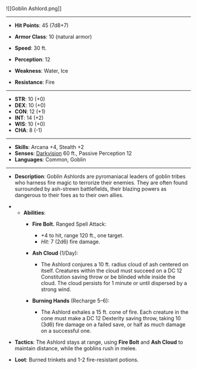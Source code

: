 
![[Goblin Ashlord.png]]

---

- **Hit Points**: 45 (7d8+7)
- **Armor Class**: 10 (natural armor)
- **Speed**: 30 ft.
- **Perception**: 12

- **Weakness**: Water, Ice
- **Resistance**: Fire

---

- **STR**: 10 (+0)
- **DEX**: 10 (+0)
- **CON**: 12 (+1)
- **INT**: 14 (+2)
- **WIS**: 10 (+0)
- **CHA**: 8 (-1)

---

- **Skills**: Arcana +4, Stealth +2
- **Senses**: [Darkvision](https://www.dndbeyond.com/sources/dnd/free-rules/rules-glossary#Darkvision) 60 ft., Passive Perception 12
- **Languages**: Common, Goblin

---

- **Description**: Goblin Ashlords are pyromaniacal leaders of goblin tribes who harness fire magic to terrorize their enemies. They are often found surrounded by ash-strewn battlefields, their blazing powers as dangerous to their foes as to their own allies.

- - **Abilities**:
    - **Fire Bolt.** Ranged Spell Attack:
        - +4 to hit, range 120 ft., one target.
        - _Hit:_ 7 (2d6) fire damage.
    
    - **Ash Cloud** (1/Day):
        - The Ashlord conjures a 10 ft. radius cloud of ash centered on itself. Creatures within the cloud must succeed on a DC 12 Constitution saving throw or be blinded while inside the cloud. The cloud persists for 1 minute or until dispersed by a strong wind.
    
    - **Burning Hands** (Recharge 5–6):
        - The Ashlord exhales a 15 ft. cone of fire. Each creature in the cone must make a DC 12 Dexterity saving throw, taking 10 (3d6) fire damage on a failed save, or half as much damage on a successful one.
    
- **Tactics**: The Ashlord stays at range, using **Fire Bolt** and **Ash Cloud** to maintain distance, while the goblins rush in melee.

- **Loot**: Burned trinkets and 1-2 fire-resistant potions.
